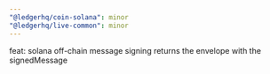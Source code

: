 ```yaml
---
"@ledgerhq/coin-solana": minor
"@ledgerhq/live-common": minor
---
```


feat: solana off-chain message signing returns the envelope with the signedMessage
